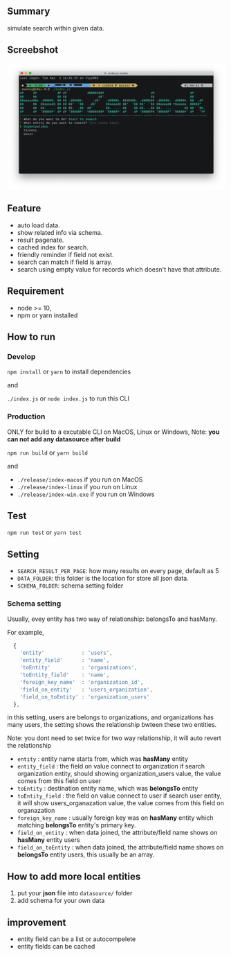 ## Summary
simulate search within given data.

## Screebshot

![Screenshot](./src/images/screenshot.png)

## Feature
- auto load data.
- show related info via schema.
- result pagenate.
- cached index for search.
- friendly reminder if field not exist.
- search can match if field is array.
- search using empty value for records which doesn't have that attribute.

## Requirement
- node >= 10,
- npm or yarn installed

## How to run

### Develop
`npm install` or `yarn` to install dependencies

and

`./index.js` or `node index.js` to run this CLI

### Production
ONLY for build to a excutable CLI on MacOS, Linux or Windows, Note: **you can not add any datasource after build**

`npm run build` or `yarn build`

and

- `./release/index-macos` if you run on MacOS
- `./release/index-linux` if you run on Linux
- `./release/index-win.exe` if you run on Windows

## Test
`npm run test` or `yarn test`


## Setting
- `SEARCH_RESULT_PER_PAGE`: how many results on every page, default as 5
- `DATA_FOLDER`: this folder is the location for store all json data.
- `SCHEMA_FOLDER`: schema setting folder

### Schema setting

Usually, evey entity has two way of relationship: belongsTo and hasMany.

For example,

``` javascript
  {
    'entity'            : 'users',
    'entity_field'      : 'name',
    'toEntity'          : 'organizations',
    'toEntity_field'    : 'name',
    'foreign_key_name'  : 'organization_id',
    'field_on_entity'   : 'users_organization',
    'field_on_toEntity' : 'organization_users'
  },
```

in this setting, users are belongs to organizations, and organizations has many users, the setting shows the relationship bwteen these two entities.

Note: you dont need to set twice for two way relationship, it will auto revert the relationship

- `entity` : entity name starts from, which was **hasMany** entity
- `entity_field` : the field on value connect to organization if search organization entity, should showing organization_users value, the value comes from this field on user
- `toEntity` : destination entity name, which was **belongsTo** entity
- `toEntity_field` : the field on value connect to user if search user entity, it will show users_organazation value, the value comes from this field on organazation
- `foreign_key_name` : usually foreign key was on **hasMany** entity which matching **belongsTo** entity's primary key.
- `field_on_entity` : when data joined, the attribute/field name shows on  **hasMany** entity users
- `field_on_toEntity` : when data joined, the attribute/field name shows on  **belongsTo** entity users, this usually be an array.

## How to add more local entities
1. put your **json** file into `datasource/` folder
2. add schema for your own data

## improvement
- entity field can be a list or autocompelete
- entity fields can be cached
